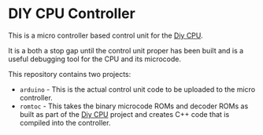 # DIY CPU Controller

This is a micro controller based control unit for the [Diy CPU](https://github.com/skagra/diy-cpu).   

It is a both a stop gap until the control unit proper has been built and is a useful debugging tool for the CPU and its microcode.

This repository contains two projects:

* `arduino` - This is the actual control unit code to be uploaded to the micro controller.
* `romtoc` - This takes the binary microcode ROMs and decoder ROMs as built as part of the [Diy CPU](https://github.com/skagra/diy-cpu) project and creates C++ code that is compiled into the controller.
